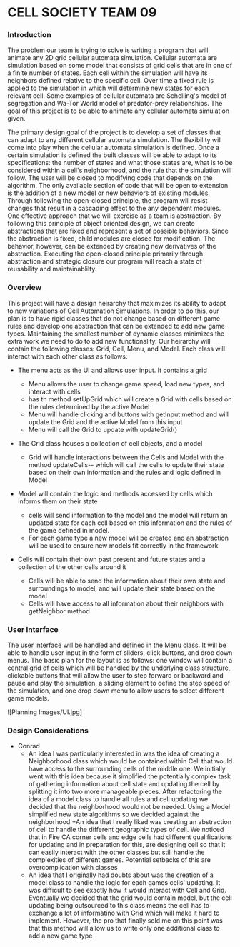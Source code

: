 CELL SOCIETY TEAM 09
===================

### Introduction
The problem our team is trying to solve is writing a program that will animate any 2D grid cellular automata simulation. Cellular automata are simulation based on some model that consists of grid cells that are in one of a finite number of states. Each cell within the simulation will have its neighbors defined relative to the specific cell. Over time a fixed rule is applied to the simulation in which will determine new states for each relevant cell. Some examples of cellular automata are Schelling's model of segregation and Wa-Tor World model of predator-prey relationships. The goal of this project is to be able to animate any cellular automata simulation given. 

The primary design goal of the project is to develop a set of classes that can adapt to any different cellular automata simulation. The flexibility will come into play when the cellular automata simulation is defined. Once a certain simulation is defined the built classes will be able to adapt to its specifications: the number of states and what those states are, what is to be considered within a cell's neighborhood, and the rule that the simulation will follow. The user will be closed to modifying code that depends on the algorithm. The only available section of code that will be open to extension is the addition of a new model or new behaviors of existing modules. Through following the open-closed principle, the program will resist changes that result in a cascading effect to the any dependent modules. One effective approach that we will exercise as a team is abstraction. By following this principle of object oriented design, we can create abstractions that are fixed and represent a set of possible behaviors. Since the abstraction is fixed, child modules are closed for modification. The behavior, however, can be extended by creating new derivatives of the abstraction. Executing the open-closed principle primarily through abstraction and strategic closure our program will reach a state of reusability and maintainablilty. 

### Overview
This project will have a design heirarchy that maximizes its ability to adapt to new variations of Cell Automation Simulations. In order to do this, our plan is to have rigid classes that do not change based on different game rules and develop one abstraction that can be extended to add new game types. Maintaining the smallest number of dynamic classes minimizes the extra work we need to do to add new functionality. Our heirarchy will contain the following classes: Grid, Cell, Menu, and Model. Each class will interact with each other class as follows:

+ The menu acts as the UI and allows user input. It contains a grid 
	+ Menu allows the user to change game speed, load new types, and interact with cells
	+ has th method setUpGrid which will create a Grid with cells based on the rules determined by the active Model 
	+ Menu will handle clicking and buttons with getInput method and will update the Grid and the active Model from this input
	+ Menu will call the Grid to update with updateGrid()
	

+ The Grid class houses a collection of cell objects, and a model
	+ Grid will handle interactions between the Cells and Model with the method updateCells-- which will call the cells to update their state based on their own information and the rules and logic defined in Model
	
+ Model will contain the logic and methods accessed by cells which informs them on their state
	+ cells will send information to the model and the model will return an updated state for each cell based on this information and the rules of the game defined in model. 
	+ For each game type a new model will be created and an abstraction will be used to ensure new models fit correctly in the framework 

+ Cells will contain their own past present and future states and a collection of the other cells around it
   + Cells will be able to send the information about their own state and surroundings to model, and will update their state based on the model
   + Cells will have access to all information about their neighbors with getNeighbor method 
   
### User Interface
The user interface will be handled and defined in the Menu class. It will be able to handle user input in the form of sliders, click buttons, and drop down menus. The basic plan for the layout is as follows: one window will contain a central grid of cells which will be handled by the underlying class structure, clickable buttons that will allow the user to step forward or backward and pause and play the simulation, a sliding element to define the step speed of the simulation, and one drop down menu to allow users to select different game models. 

![Planning Images/UI.jpg]



### Design Considerations
+ Conrad
	+ An idea I was particularly interested in was the idea of creating a Neighborhood class which would be contained within Cell that would have access to the surrounding cells of the middle one. We initially went with this idea because it simplified the potentially complex task of gathering information about cell state and updating the cell by splitting it into two more manageable pieces. After refactoring the idea of a model class to handle all rules and cell updating we decided that the neighborhood would not be needed. Using a Model simplified new state algorithms so we decided against the neighborhood
	+An idea that I really liked was creating an abstraction of cell to handle the different geographic types of cell. We noticed that in Fire CA corner cells and edge cells had different qualifications for updating and in preparation for this, are designing cell so that it can easily interact with the other classes but still handle the complexities of different games. Potential setbacks of this are overcomplication with classes
	+ An idea that I originally had doubts about was the creation of a model class to handle the logic for each games cells' updating. It was difficult to see exactly how it would interact with Cell and Grid. Eventually we decided that the grid would contain model, but the cell updating being outsourced to this class means the cell has to exchange a lot of informatino with Grid which will make it hard to implement. However, the pro that finally sold me on this point was that this method will allow us to write only one additional class to add a new game type

